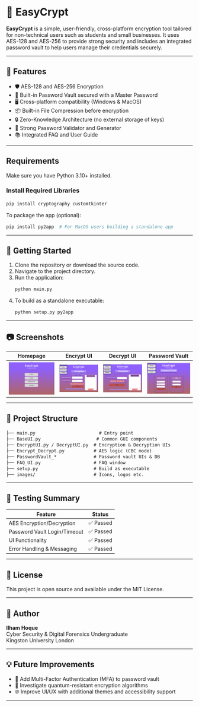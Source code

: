 
# 🔐 EasyCrypt

**EasyCrypt** is a simple, user-friendly, cross-platform encryption tool tailored for non-technical users such as students and small businesses. It uses AES-128 and AES-256 to provide strong security and includes an integrated password vault to help users manage their credentials securely.

---

## 📌 Features

- 🛡️ AES-128 and AES-256 Encryption
- 💼 Built-in Password Vault secured with a Master Password
- 🖥️ Cross-platform compatibility (Windows & MacOS)
- 📦 Built-in File Compression before encryption
- 🔒 Zero-Knowledge Architecture (no external storage of keys)
- 🔑 Strong Password Validator and Generator
- 📚 Integrated FAQ and User Guide

---

## Requirements

Make sure you have Python 3.10+ installed.

### Install Required Libraries

```bash
pip install cryptography customtkinter
```

To package the app (optional):
```bash
pip install py2app  # For MacOS users building a standalone app
```

---

## 🚀 Getting Started

1. Clone the repository or download the source code.
2. Navigate to the project directory.
3. Run the application:
   ```bash
   python main.py
   ```
4. To build as a standalone executable:
   ```bash
   python setup.py py2app
   ```

---

## 📷 Screenshots

| Homepage | Encrypt UI | Decrypt UI | Password Vault |
|---------|-------------|-------------|----------------|
| ![Homepage](readme_images/homepage.png) | ![Encrypt](readme_images/encrypt.png) | ![Decrypt](readme_images/decrypt.png) | ![Password Vault Login](readme_images/passwordvault_login.png) |


---

## 📁 Project Structure

```
├── main.py                        # Entry point
├── BaseUI.py                     # Common GUI components
├── EncryptUI.py / DecryptUI.py  # Encryption & Decryption UIs
├── Encrypt_Decrypt.py           # AES logic (CBC mode)
├── PasswordVault_*              # Password vault UIs & DB
├── FAQ_UI.py                    # FAQ window
├── setup.py                     # Build as executable
├── images/                      # Icons, logos etc.
```

---

## 🧪 Testing Summary

| Feature                       | Status     |
|------------------------------|------------|
| AES Encryption/Decryption    | ✅ Passed  |
| Password Vault Login/Timeout | ✅ Passed  |
| UI Functionality             | ✅ Passed  |
| Error Handling & Messaging   | ✅ Passed  |

---

## 📄 License

This project is open source and available under the MIT License.

---

## 👤 Author

**Ilham Hoque**  
Cyber Security & Digital Forensics Undergraduate  
Kingston University London

---

## 💡 Future Improvements

- 🔐 Add Multi-Factor Authentication (MFA) to password vault
- 🧬 Investigate quantum-resistant encryption algorithms
- 🌐 Improve UI/UX with additional themes and accessibility support

---
